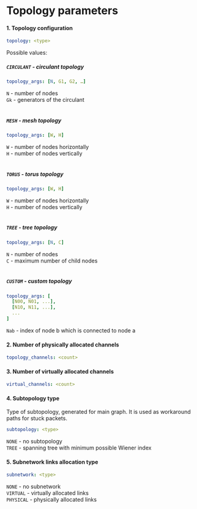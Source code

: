 # Topology parameters



#### 1. Topology configuration
```yml 
topology: <type>
```

Possible values:<br>

##### ```CIRCULANT``` - circulant topology<br>
```yml 
topology_args: [N, G1, G2, …]
```
```N``` - number of nodes<br>
```Gk``` - generators of the circulant<br><br>

##### ```MESH``` - mesh topology
```yml 
topology_args: [W, H]
```
```W``` - number of nodes horizontally<br>
```H``` - number of nodes vertically<br><br>

##### ```TORUS``` - torus topology
```yml 
topology_args: [W, H]
```
```W``` - number of nodes horizontally<br>
```H``` - number of nodes vertically<br><br>

##### ```TREE``` - tree topology
```yml 
topology_args: [N, C]
```
```N``` - number of nodes<br>
```C``` - maximum number of child nodes<br><br>

##### ```CUSTOM``` - custom topology
```yml 
topology_args: [
  [N00, N01, ...],
  [N10, N11, ...],
  ...
]
```
```Nab``` - index of node b which is connected to node a<br>


#### 2. Number of physically allocated channels
```yml 
topology_channels: <count>
```


#### 3. Number of virtually allocated channels
```yml 
virtual_channels: <count>
```

#### 4. Subtopology type
Type of subtopology, generated for main graph. It is used as 
workaround paths for stuck packets.
```yml
subtopology: <type>
```
```NONE``` - no subtopology<br>
```TREE``` - spanning tree with minimum possible Wiener index


#### 5. Subnetwork links allocation type
```yml
subnetwork: <type>
```
```NONE``` - no subnetwork<br>
```VIRTUAL``` - virtually allocated links<br>
```PHYSICAL``` - physically allocated links<br>